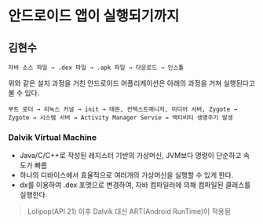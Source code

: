 # 안드로이드 앱이 실행되기까지

## 김현수

```
자바 소스 파일 → .dex 파일 → .apk 파일 → 다운로드 → 인스톨
```

위와 같은 설치 과정을 거친 안드로이드 어플리케이션은 아래의 과정을 거쳐 실행된다고 볼 수 있다.

```
부트 로더 → 리눅스 커널 → init → 데몬, 컨텍스트매니저, 미디어 서버, Zygote → Zygote → 시스템 서버 → Activity Manager Servie → 액티비티 생명주기 발생
```

### Dalvik Virtual Machine
- Java/C/C++로 작성된 레지스터 기반의 가상머신, JVM보다 명령이 단순하고 속도가 빠름
- 하나의 디바이스에서 효율적으로 여러개의 가상머신을 실행할 수 있게 한다.
- dx를 이용하여 .dex 포맷으로 변경하여, 자바 컴파일러에 의해 컴파일된 클래스를 실행한다.
> Lolipop(API 21) 이후 Dalvik 대신 ART(Android RunTime)이 적용됨
